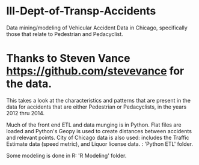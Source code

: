 # Ill-Dept-of-Transp-Accidents
Data mining/modeling of Vehicular Accident Data in Chicago, specifically those that relate to Pedestrian and Pedacyclist.

# Thanks to Steven Vance https://github.com/stevevance for the data.

This takes a look at the characteristics and patterns that are present in the data for accidents that are either Pedestrian or Pedacyclists,
in the years 2012 thru 2014.

Much of the front end ETL and data munging is in Python. Flat files are loaded and Python's Geopy is used to create distances between accidents 
and relevant points. City of Chicago data is also used: includes the Traffic Estimate data (speed metric), and Liquor license data. : 'Python ETL' folder.

Some modeling is done in R: 'R Modeling' folder.
